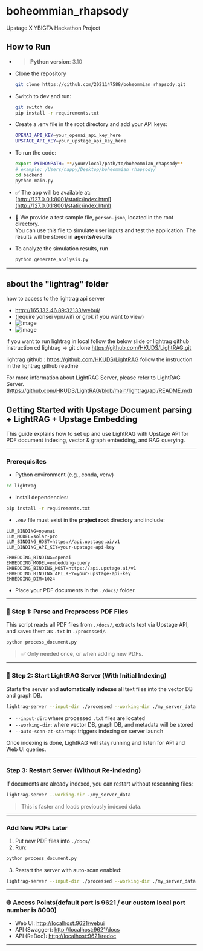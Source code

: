 # boheommian_rhapsody

Upstage X YBIGTA Hackathon Project

## How to Run

- > **Python version**: 3.10 


- Clone the repository
    ```bash
    git clone https://github.com/2021147588/boheommian_rhapsody.git
    ```
    
- Switch to dev and run:
    ```bash
    git switch dev
    pip install -r requirements.txt
    ```


- Create a .env file in the root directory and add your API keys:

    ```bash
    OPENAI_API_KEY=your_openai_api_key_here
    UPSTAGE_API_KEY=your_upstage_api_key_here
    ```

- To run the code:
    ```bash
    export PYTHONPATH= **/your/local/path/to/boheommian_rhapsody**
    # example: /Users/happy/Desktop/boheommian_rhapsody/ 
    cd backend
    python main.py
    ```

- ✅ The app will be available at:  
  [http://127.0.0.1:8001/static/index.html](http://127.0.0.1:8001/static/index.html)

- 🧪 We provide a test sample file, `person.json`, located in the root directory.  
  You can use this file to simulate user inputs and test the application. The results will be stored in **agents/results** 

- To analyze the simulation results, run 
    ```bash
    python generate_analysis.py
    ```









---

## about the "lightrag" folder
how to access to the lightrag api server
- http://165.132.46.89:32133/webui/
- (require yonsei vpn/wifi or grok if you want to view)
- ![image](https://github.com/user-attachments/assets/18ff85c1-387e-4f8b-af8e-ca850c107d38)
- ![image](https://github.com/user-attachments/assets/418f23b0-4be1-4d4d-9d79-51a2708eb131)

if you want to run lightrag in local  follow the below slide or lightrag github instruction 
    cd lightrag -> git clone https://github.com/HKUDS/LightRAG.git
    
lightrag github : https://github.com/HKUDS/LightRAG
follow the instruction in the lightrag github readme

For more information about LightRAG Server, please refer to LightRAG Server.(https://github.com/HKUDS/LightRAG/blob/main/lightrag/api/README.md)


##  Getting Started with Upstage Document parsing + LightRAG + Upstage Embedding

This guide explains how to set up and use LightRAG with Upstage API for PDF document indexing, vector & graph embedding, and RAG querying.

---

###  Prerequisites

- Python environment (e.g., conda, venv)
```bash
cd lightrag
```
- Install dependencies:

```bash
pip install -r requirements.txt
```

- `.env` file must exist in the **project root** directory and include:

```env
LLM_BINDING=openai
LLM_MODEL=solar-pro
LLM_BINDING_HOST=https://api.upstage.ai/v1
LLM_BINDING_API_KEY=your-upstage-api-key

EMBEDDING_BINDING=openai
EMBEDDING_MODEL=embedding-query
EMBEDDING_BINDING_HOST=https://api.upstage.ai/v1
EMBEDDING_BINDING_API_KEY=your-upstage-api-key
EMBEDDING_DIM=1024
```

- Place your PDF documents in the `./docs/` folder.

---

### 📄 Step 1: Parse and Preprocess PDF Files

This script reads all PDF files from `./docs/`, extracts text via Upstage API, and saves them as `.txt` in `./processed/`.

```bash
python process_document.py
```

> ✅ Only needed once, or when adding new PDFs.

---

### 🔧 Step 2: Start LightRAG Server (With Initial Indexing)

Starts the server and **automatically indexes** all text files into the vector DB and graph DB.

```bash
lightrag-server --input-dir ./processed --working-dir ./my_server_data --auto-scan-at-startup
```

- `--input-dir`: where processed `.txt` files are located
- `--working-dir`: where vector DB, graph DB, and metadata will be stored
- `--auto-scan-at-startup`: triggers indexing on server launch

Once indexing is done, LightRAG will stay running and listen for API and Web UI queries.

---

###  Step 3: Restart Server (Without Re-indexing)

If documents are already indexed, you can restart without rescanning files:

```bash
lightrag-server --working-dir ./my_server_data
```

>  This is faster and loads previously indexed data.

---

###  Add New PDFs Later

1. Put new PDF files into `./docs/`
2. Run:

```bash
python process_document.py
```

3. Restart the server with auto-scan enabled:

```bash
lightrag-server --input-dir ./processed --working-dir ./my_server_data --auto-scan-at-startup
```

---

### 🌐 Access Points(default port is 9621 / our custom local port number is 8000)

- Web UI: [http://localhost:9621/webui](http://localhost:9621/webui)
- API (Swagger): [http://localhost:9621/docs](http://localhost:9621/docs)
- API (ReDoc): [http://localhost:9621/redoc](http://localhost:9621/redoc)

---

